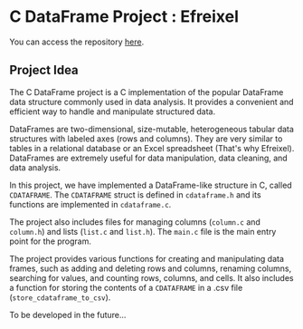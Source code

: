 # C DataFrame Project : Efreixel

You can access the repository [here](https://github.com/AndreaCodinLife/Efreixel).

## Project Idea

The C DataFrame project is a C implementation of the popular DataFrame data structure commonly used in data analysis. It provides a convenient and efficient way to handle and manipulate structured data.

DataFrames are two-dimensional, size-mutable, heterogeneous tabular data structures with labeled axes (rows and columns). They are very similar to tables in a relational database or an Excel spreadsheet (That's why Efreixel). DataFrames are extremely useful for data manipulation, data cleaning, and data analysis.

In this project, we have implemented a DataFrame-like structure in C, called `CDATAFRAME`. The `CDATAFRAME` struct is defined in `cdataframe.h` and its functions are implemented in `cdataframe.c`.

The project also includes files for managing columns (`column.c` and `column.h`) and lists (`list.c` and `list.h`). The `main.c` file is the main entry point for the program.

The project provides various functions for creating and manipulating data frames, such as adding and deleting rows and columns, renaming columns, searching for values, and counting rows, columns, and cells. It also includes a function for storing the contents of a `CDATAFRAME` in a .csv file (`store_cdataframe_to_csv`).

To be developed in the future...